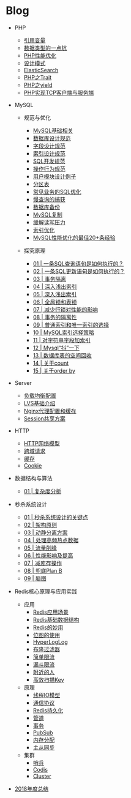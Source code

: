 # Blog
- PHP
  - [引用变量](https://github.com/ltf9651/Blog/blob/master/PHP/ReferenceVariables.md)
  - [数据类型的一点坑](https://github.com/ltf9651/Blog/blob/master/PHP/Tips.md)
  - [PHP性能优化](https://github.com/ltf9651/Blog/blob/master/PHP/PerformanceOptimization.md)
  - [设计模式](https://github.com/ltf9651/PHP-DesignPatterns)
  - [ElasticSearch](https://github.com/ltf9651/Blog/blob/master/PHP/ElasticSearch.md)
  - [PHP之Trait](https://overtrue.me/articles/2016/04/about-php-trait.html)
  - [PHP之yield](https://segmentfault.com/a/1190000012334856)
  - [PHP实现TCP客户端与服务端](https://github.com/ltf9651/Blog/blob/master/PHP/TCP-socket.md)

- MySQL
  - 规范与优化
    - [MySQL基础相关](https://github.com/ltf9651/Blog/blob/master/MySQL/Term.md)
    - [数据库设计规范](https://github.com/ltf9651/Blog/blob/master/MySQL/DatabaseDesignNorms.md)
    - [字段设计规范](https://github.com/ltf9651/Blog/blob/master/MySQL/ColumnDesignNorms.md)
    - [索引设计规范](https://github.com/ltf9651/Blog/blob/master/MySQL/IndexDesignNorms.md)
    - [SQL开发规范](https://github.com/ltf9651/Blog/blob/master/MySQL/SQLDevelopmentNorms.md)
    - [操作行为规范](https://github.com/ltf9651/Blog/blob/master/MySQL/OperationNorms.md)
    - [用户模块设计例子](https://github.com/ltf9651/Blog/blob/master/MySQL/UserModuleDesign.md)
    - [分区表](https://github.com/ltf9651/Blog/blob/master/MySQL/PartitionTable.md)
    - [常见业务的SQL优化](https://github.com/ltf9651/Blog/blob/master/MySQL/UsualImprovement.md)
    - [慢查询的捕获](https://github.com/ltf9651/Blog/blob/master/MySQL/CatchSlowSQL.md)
    - [数据库备份](https://github.com/ltf9651/Blog/blob/master/MySQL/MySQLBak.md)
    - [MySQL复制](https://github.com/ltf9651/Blog/blob/master/MySQL/MySQLMS.md)
    - [缓解读写压力](https://github.com/ltf9651/Blog/blob/master/MySQL/RelievePressure.md)
    - [索引优化](https://github.com/ltf9651/Blog/blob/master/MySQL/BTreeHash.md)
    - [MySQL性能优化的最佳20+条经验](https://m.xiaozhumi.com/mysql/75.html)
    
  - 探究原理
    - [01 | 一条SQL查询语句是如何执行的？](https://github.com/ltf9651/Blog/blob/master/MySQL45/01.md)
    - [02 | 一条SQL更新语句是如何执行的？](https://github.com/ltf9651/Blog/blob/master/MySQL45/02.md)
    - [03 | 事务隔离](https://github.com/ltf9651/Blog/blob/master/MySQL45/03.md)
    - [04 | 深入浅出索引](https://github.com/ltf9651/Blog/blob/master/MySQL45/04.md)
    - [05 | 深入浅出索引](https://github.com/ltf9651/Blog/blob/master/MySQL45/05.md)
    - [06 | 全局锁和表锁](https://github.com/ltf9651/Blog/blob/master/MySQL45/06.md)
    - [07 | 减少行锁对性能的影响](https://github.com/ltf9651/Blog/blob/master/MySQL45/07.md)
    - [08 | 事务的隔离性](https://github.com/ltf9651/Blog/blob/master/MySQL45/08.md)
    - [09 | 普通索引和唯一索引的选择](https://github.com/ltf9651/Blog/blob/master/MySQL45/09.md)
    - [10 | MySQL索引选择策略](https://github.com/ltf9651/Blog/blob/master/MySQL45/10.md)
    - [11 | 对字符串字段加索引](https://github.com/ltf9651/Blog/blob/master/MySQL45/11.md)
    - [12 | Mysql“抖”一下](https://github.com/ltf9651/Blog/blob/master/MySQL45/12.md)
    - [13 | 数据库表的空间回收](https://github.com/ltf9651/Blog/blob/master/MySQL45/13.md)
    - [14 | 关于count](https://github.com/ltf9651/Blog/blob/master/MySQL45/14.md)
    - [15 | 关于order by](https://github.com/ltf9651/Blog/blob/master/MySQL45/15.md)

- Server
  - [负载均衡配置](https://github.com/ltf9651/Blog/blob/master/Server/LoadBalancingConfigInNginx.md)
  - [LVS基础介绍](https://github.com/ltf9651/Blog/blob/master/Server/LVS.md)
  - [Nginx代理配置和缓存](https://github.com/ltf9651/Blog/blob/master/Server/NginxCache.md)
  - [Session共享方案](http://www.cnblogs.com/wangtao_20/p/3395518.html#commentform)

- HTTP
  - [HTTP网络模型](https://github.com/ltf9651/Blog/blob/master/HTTP/FiveLayers.md)
  - [跨域请求](https://github.com/ltf9651/Blog/blob/master/HTTP/CORS.md)
  - [缓存](https://github.com/ltf9651/Blog/blob/master/HTTP/Cache.md)
  - [Cookie](https://github.com/ltf9651/Blog/blob/master/HTTP/Cookie.md)

- 数据结构与算法
  - [01 | 复杂度分析
](https://github.com/ltf9651/Blog/blob/master/DS&Algorithms/Beauty/01.md)

- 秒杀系统设计
  - [01 | 秒杀系统设计的关键点](https://github.com/ltf9651/Blog/blob/master/SecKillSystemDesign/01.md)
  - [02 | 架构原则](https://github.com/ltf9651/Blog/blob/master/SecKillSystemDesign/02.md)
  - [03 | 动静分离方案](https://github.com/ltf9651/Blog/blob/master/SecKillSystemDesign/03.md)
  - [04 | 处理高频热点数据](https://github.com/ltf9651/Blog/blob/master/SecKillSystemDesign/04.md)
  - [05 | 流量削峰](https://github.com/ltf9651/Blog/blob/master/SecKillSystemDesign/05.md)
  - [06 | 性能影响及提高](https://github.com/ltf9651/Blog/blob/master/SecKillSystemDesign/06.md)
  - [07 | 减库存操作](https://github.com/ltf9651/Blog/blob/master/SecKillSystemDesign/07.md)
  - [08 | 兜底Plan B](https://github.com/ltf9651/Blog/blob/master/SecKillSystemDesign/08.md)
  - [09 | 脑图](https://github.com/ltf9651/Blog/blob/master/SecKillSystemDesign/09.md)

- Redis核心原理与应用实践
  - 应用
    - [Redis应用场景](https://github.com/ltf9651/Blog/blob/master/Redis/01.md)
    - [Redis基础数据结构](https://github.com/ltf9651/Blog/blob/master/Redis/02.md)
    - [Redis的妙用](https://www.toutiao.com/a6644418545998365191/?tt_from=mobile_qq&utm_campaign=client_share&timestamp=1547033403&app=news_article_lite&utm_source=mobile_qq&iid=56654969600&utm_medium=toutiao_android&group_id=6644418545998365191)
    - [位图的使用](https://www.cnblogs.com/bndong/p/7677781.html#autoid-2-3-0)
    - [HyperLogLog](https://github.com/ltf9651/Blog/blob/master/Redis/03.md)
    - [布隆过滤器](https://github.com/ltf9651/Blog/blob/master/Redis/04.md)
    - [简单限流](https://github.com/ltf9651/Blog/blob/master/Redis/05.md)
    - [漏斗限流](https://github.com/ltf9651/Blog/blob/master/Redis/06.md)
    - [附近的人](https://github.com/ltf9651/Blog/blob/master/Redis/07.md)
    - [高效扫描Key](https://github.com/ltf9651/Blog/blob/master/Redis/08.md)
  - 原理
    - [线程IO模型](https://github.com/ltf9651/Blog/blob/master/Redis/09.md)
    - [通信协议](https://github.com/ltf9651/Blog/blob/master/Redis/10.md)
    - [Redis持久化](https://github.com/ltf9651/Blog/blob/master/Redis/11.md)
    - [管道](https://github.com/ltf9651/Blog/blob/master/Redis/12.md)
    - [事务](https://github.com/ltf9651/Blog/blob/master/Redis/13.md)
    - [PubSub](https://github.com/ltf9651/Blog/blob/master/Redis/14.md)
    - [内存分配](https://github.com/ltf9651/Blog/blob/master/Redis/15.md)
    - [主从同步](https://github.com/ltf9651/Blog/blob/master/Redis/16.md)
  - 集群
    - [哨兵](https://github.com/ltf9651/Blog/blob/master/Redis/17.md)
    - [Codis](https://github.com/ltf9651/Blog/blob/master/Redis/18.md)
    - [Cluster](https://github.com/ltf9651/Blog/blob/master/Redis/19.md)

- [2018年度总结](https://github.com/ltf9651/Blog/blob/master/Summary/2018.md)